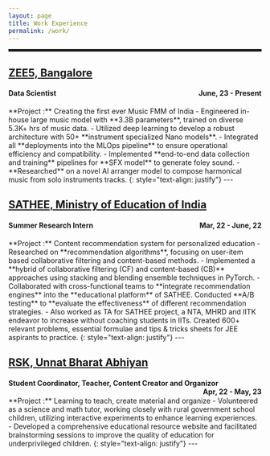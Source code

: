 ```yaml
---
layout: page
title: Work Experience
permalink: /work/
---
```


<hr style="border:2px solid">


## [ZEE5, Bangalore](https://www.zee5.com/)   
<h4 align="left"> Data Scientist <span style="float:right;">June, 23 - Present</span></h4> 
**Project :**  Creating the first ever Music FMM of India
- Engineered in-house large music model with **3.3B parameters**, trained on diverse 5.3K+ hrs of music data.
- Utilized deep learning to develop a robust architecture with 50+ **instrument specialized Nano models**.
- Integrated all **deployments into the MLOps pipeline** to ensure operational efficiency and compatibility.
- Implemented **end-to-end data collection and training** pipelines for **SFX model** to generate foley sound.
- **Researched** on a novel AI arranger model to compose harmonical music from solo instruments tracks.
{: style="text-align: justify"}
---

## [SATHEE, Ministry of Education of India](https://sathee.prutor.ai/)   
<h4 align="left"> Summer Research Intern <span style="float:right;">Mar, 22 - June, 22</span></h4> 
**Project :** Content recommendation system for personalized education
- Researched on **recommendation algorithms**, focusing on user-item based collaborative filtering and content-based methods.
- Implemented a **hybrid of collaborative filtering (CF) and content-based (CB)** approaches using stacking and blending ensemble techniques in PyTorch.
- Collaborated with cross-functional teams to **integrate recommendation engines** into the **educational platform** of SATHEE. Conducted **A/B testing** to **evaluate the effectiveness** of different recommendation strategies.
- Also worked as TA for SATHEE project, a NTA, MHRD and IITK endeavor to increase without coaching students in IITs. Created 600+ relevant problems, essential formulae and tips & tricks sheets for JEE aspirants to practice.
{: style="text-align: justify"}
---

## [RSK, Unnat Bharat Abhiyan ](https://rsk.iitk.ac.in/)   
<h4 align="left"> Student Coordinator, Teacher, Content Creator and Organizor <span style="float:right;">Apr, 22 - May, 23</span></h4> 
**Project :** Learning to teach, create material and organize
- Volunteered as a science and math tutor, working closely with rural government school children, utilizing interactive experiments to enhance learning experiences.
- Developed a comprehensive educational resource website and facilitated brainstorming sessions to improve the quality of education for underprivileged children.
{: style="text-align: justify"}
---